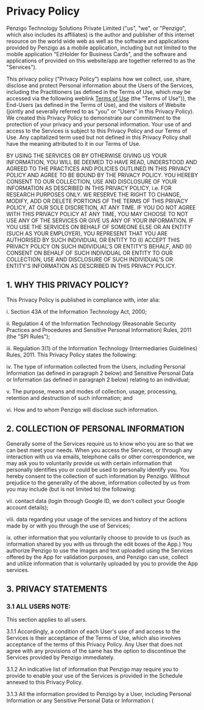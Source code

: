 # Privacy Policy

Penzigo Technology Solutions Private Limited ("us", "we", or "Penzigo", which also includes its affiliates) is the author and publisher of this internet resource on the world wide web as well as the software and applications provided by Penzigo as a mobile application, including but not limited to the mobile application "EzHolder for Business Cards", and the software and applications of provided on this website/app are together referred to as the "Services").

This privacy policy ("Privacy Policy") explains how we collect, use, share, disclose and protect Personal information about the Users of the Services, including the Practitioners (as defined in the Terms of Use, which may be accessed via the following weblink [Terms of Use](https://penzigo.com/privacy) (the "Terms of Use")), the End-Users (as defined in the Terms of Use), and the visitors of Website (jointly and severally referred to as "you" or "Users" in this Privacy Policy). We created this Privacy Policy to demonstrate our commitment to the protection of your privacy and your personal information. Your use of and access to the Services is subject to this Privacy Policy and our Terms of Use. Any capitalized term used but not defined in this Privacy Policy shall have the meaning attributed to it in our Terms of Use.

BY USING THE SERVICES OR BY OTHERWISE GIVING US YOUR INFORMATION, YOU WILL BE DEEMED TO HAVE READ, UNDERSTOOD AND AGREED TO THE PRACTICES AND POLICIES OUTLINED IN THIS PRIVACY POLICY AND AGREE TO BE BOUND BY THE PRIVACY POLICY. YOU HEREBY CONSENT TO OUR COLLECTION, USE AND DISCLOSURE OF YOUR INFORMATION AS DESCRIBED IN THIS PRIVACY POLICY, i.e. FOR RESEARCH PURPOSES ONLY. WE RESERVE THE RIGHT TO CHANGE, MODIFY, ADD OR DELETE PORTIONS OF THE TERMS OF THIS PRIVACY POLICY, AT OUR SOLE DISCRETION, AT ANY TIME. IF YOU DO NOT AGREE WITH THIS PRIVACY POLICY AT ANY TIME, YOU MAY CHOOSE TO NOT USE ANY OF THE SERVICES OR GIVE US ANY OF YOUR INFORMATION. IF YOU USE THE SERVICES ON BEHALF OF SOMEONE ELSE OR AN ENTITY (SUCH AS YOUR EMPLOYER), YOU REPRESENT THAT YOU ARE AUTHORISED BY SUCH INDIVIDUAL OR ENTITY TO (I) ACCEPT THIS PRIVACY POLICY ON SUCH INDIVIDUAL'S OR ENTITY'S BEHALF, AND (II) CONSENT ON BEHALF OF SUCH INDIVIDUAL OR ENTITY TO OUR COLLECTION, USE AND DISCLOSURE OF SUCH INDIVIDUAL'S OR ENTITY'S INFORMATION AS DESCRIBED IN THIS PRIVACY POLICY.

## 1. WHY THIS PRIVACY POLICY?

This Privacy Policy is published in compliance with, inter alia:

i. Section 43A of the Information Technology Act, 2000;

ii. Regulation 4 of the Information Technology (Reasonable Security Practices and Procedures and Sensitive Personal Information) Rules, 2011 (the "SPI Rules");

iii. Regulation 3(1) of the Information Technology (Intermediaries Guidelines) Rules, 2011. This Privacy Policy states the following:

iv. The type of information collected from the Users, including Personal Information (as defined in paragraph 2 below) and Sensitive Personal Data or Information (as defined in paragraph 2 below) relating to an individual;

v. The purpose, means and modes of collection, usage, processing, retention and destruction of such information; and

vi. How and to whom Penzigo will disclose such information.

## 2. COLLECTION OF PERSONAL INFORMATION

Generally some of the Services require us to know who you are so that we can best meet your needs. When you access the Services, or through any interaction with us via emails, telephone calls or other correspondence, we may ask you to voluntarily provide us with certain information that personally identifies you or could be used to personally identify you. You hereby consent to the collection of such information by Penzigo. Without prejudice to the generality of the above, information collected by us from you may include (but is not limited to) the following:

vii. contact data (login through Google ID, we don't collect your Google account details);

viii. data regarding your usage of the services and history of the actions made by or with you through the use of Services;

ix. other information that you voluntarily choose to provide to us (such as information shared by you with us through the edit boxes of the App.) You authorize Penzigo to use the images and text uploaded using the Services offered by the App for validation purposes, and Penzigo can use, collect and utilize information that is voluntarily uploaded by you to provide the App services.

## 3. PRIVACY STATEMENTS

### 3.1 ALL USERS NOTE:

This section applies to all users.

3.1.1 Accordingly, a condition of each User's use of and access to the Services is their acceptance of the Terms of Use, which also involves acceptance of the terms of this Privacy Policy. Any User that does not agree with any provisions of the same has the option to discontinue the Services provided by Penzigo immediately.

3.1.2 An indicative list of information that Penzigo may require you to provide to enable your use of the Services is provided in the Schedule annexed to this Privacy Policy.

3.1.3 All the information provided to Penzigo by a User, including Personal Information or any Sensitive Personal Data or Information (
